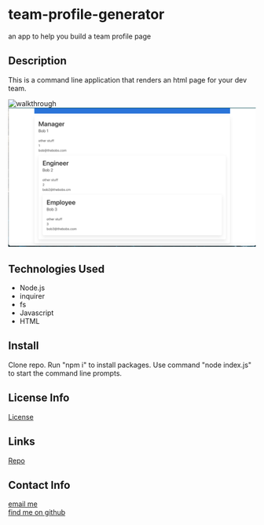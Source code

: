 # team-profile-generator
an app to help you build a team profile page

## Description
This is a command line application that renders an html page for your dev team. 

![walkthrough](./Assets/CommandLine.gif)
![rendered website](./Assets/website.png)



## Technologies Used
- Node.js
- inquirer
- fs
- Javascript
- HTML

## Install
Clone repo. Run "npm i" to install packages. Use command "node index.js" to start the command line prompts. 


## License Info 
[License](./LICENSE)

## Links
[Repo](https://github.com/a-andres1/team-profile-generator)

## Contact Info
[email me](mailto:alyssaandres1@gmail.com)  
[find me on github](https://github.com/a-andres1)
